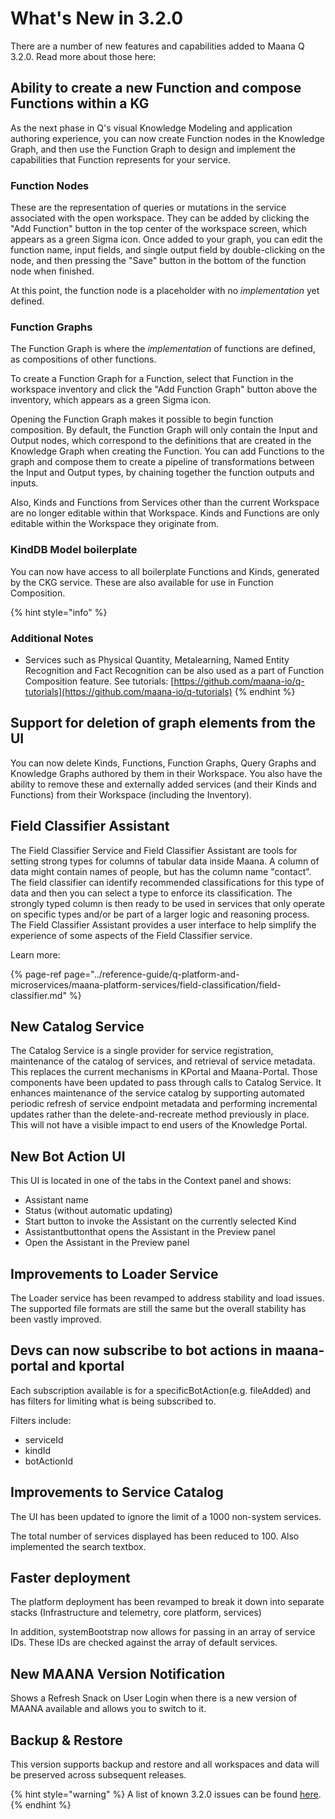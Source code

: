 # What's New in 3.2.0

There are a number of new features and capabilities added to Maana Q 3.2.0.  Read more about those here:

## Ability to create a new Function and compose Functions within a KG

As the next phase in Q's visual Knowledge Modeling and application authoring experience, you can now create Function nodes in the Knowledge Graph, and then use the Function Graph to design and implement the capabilities that Function represents for your service.

### **Function Nodes**

These are the representation of queries or mutations in the service associated with the open workspace. They can be added by clicking the "Add Function" button in the top center of the workspace screen, which appears as a green Sigma icon. Once added to your graph, you can edit the function name, input fields, and single output field by double-clicking on the node, and then pressing the "Save" button in the bottom of the function node when finished.

At this point, the function node is a placeholder with no _implementation_ yet defined.

### **Function Graphs**

The Function Graph is where the _implementation_ of functions are defined, as compositions of other functions.

To create a Function Graph for a Function, select that Function in the workspace inventory and click the "Add Function Graph" button above the inventory, which appears as a green Sigma icon.

Opening the Function Graph makes it possible to begin function composition. By default, the Function Graph will only contain the Input and Output nodes, which correspond to the definitions that are created in the Knowledge Graph when creating the Function. You can add Functions to the graph and compose them to create a pipeline of transformations between the Input and Output types, by chaining together the function outputs and inputs.

Also, Kinds and Functions from Services other than the current Workspace are no longer editable within that Workspace. Kinds and Functions are only editable within the Workspace they originate from.

### **KindDB Model boilerplate**

You can now have access to all boilerplate Functions and Kinds, generated by the CKG service. These are also available for use in Function Composition.

{% hint style="info" %}
### **Additional Notes**

* Services such as Physical Quantity, Metalearning, Named Entity Recognition and Fact Recognition can be also used as a part of Function Composition feature. See tutorials: [https://github.com/maana-io/q-tutorials](https://github.com/maana-io/q-tutorials)
{% endhint %}

## Support for deletion of graph elements from the UI

You can now delete Kinds, Functions, Function Graphs, Query Graphs and Knowledge Graphs authored by them in their Workspace. You also have the ability to remove these and externally added services \(and their Kinds and Functions\) from their Workspace \(including the Inventory\).

## Field Classifier Assistant

The Field Classifier Service and Field Classifier Assistant are tools for setting strong types for columns of tabular data inside Maana. A column of data might contain names of people, but has the column name "contact". The field classifier can identify recommended classifications for this type of data and then you can select a type to enforce its classification. The strongly typed column is then ready to be used in services that only operate on specific types and/or be part of a larger logic and reasoning process. The Field Classifier Assistant provides a user interface to help simplify the experience of some aspects of the Field Classifier service.

Learn more:

{% page-ref page="../reference-guide/q-platform-and-microservices/maana-platform-services/field-classification/field-classifier.md" %}

## New Catalog Service

The Catalog Service is a single provider for service registration, maintenance of the catalog of services, and retrieval of service metadata. This replaces the current mechanisms in KPortal and Maana-Portal. Those components have been updated to pass through calls to Catalog Service. It enhances maintenance of the service catalog by supporting automated periodic refresh of service endpoint metadata and performing incremental updates rather than the delete-and-recreate method previously in place. This will not have a visible impact to end users of the Knowledge Portal.

## New Bot Action UI

This UI is located in one of the tabs in the Context panel and shows:

* Assistant name
* Status \(without automatic updating\)
* Start button to invoke the Assistant on the currently selected Kind
* Assistantbuttonthat opens the Assistant in the Preview panel
* Open the Assistant in the Preview panel

## Improvements to Loader Service

The Loader service has been revamped to address stability and load issues. The supported file formats are still the same but the overall stability has been vastly improved.

## Devs can now subscribe to bot actions in maana-portal and kportal

Each subscription available is for a specificBotAction\(e.g. fileAdded\) and has filters for limiting what is being subscribed to.

Filters include:

* serviceId
* kindId
* botActionId

## Improvements to Service Catalog

The UI has been updated to ignore the limit of a 1000 non-system services.

The total number of services displayed has been reduced to 100. Also implemented the search textbox.

## Faster deployment

The platform deployment has been revamped to break it down into separate stacks \(Infrastructure and telemetry, core platform, services\)

In addition, systemBootstrap now allows for passing in an array of service IDs. These IDs are checked against the array of default services.

## New MAANA Version Notification

Shows a Refresh Snack on User Login when there is a new version of MAANA available and allows you to switch to it.

## Backup & Restore

This version supports backup and restore and all workspaces and data will be preserved across subsequent releases.

{% hint style="warning" %}
A list of known 3.2.0 issues can be found [here](v3.1.5-known-issues/).
{% endhint %}


